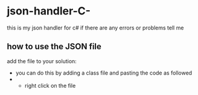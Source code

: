 # json-handler-C-
this is my json handler for c# if there are any errors or problems tell me

## how to use the JSON file

add the file to your solution:
  - you can do this by adding a class file and pasting the code as followed
  - - right click on the file 
